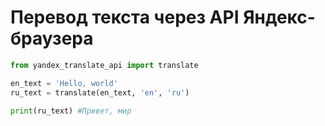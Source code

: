 <h1>Перевод текста через API Яндекс-браузера</h1>

```python
from yandex_translate_api import translate

en_text = 'Hello, world'
ru_text = translate(en_text, 'en', 'ru')

print(ru_text) #Привет, мир
```
